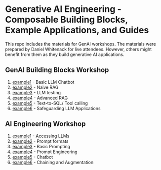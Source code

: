 # Generative AI Engineering - Composable Building Blocks, Example Applications, and Guides

This repo includes the materials for GenAI workshops. The materials were prepared by Daniel Whitenack for live attendees. However, others might benefit from them as they build generative AI applications.

## GenAI Building Blocks Workshop

1. [example1](genai-building-blocks/example1) - Basic LLM Chatbot
2. [example2](genai-building-blocks/example2) - Naive RAG
3. [example3](genai-building-blocks/example3) - LLM testing
4. [example4](genai-building-blocks/example4) - Advanced RAG
5. [example5](genai-building-blocks/example5) - Text-to-SQL/ Tool calling
6. [example6](genai-building-blocks/example6) - Safeguarding LLM Applications

## AI Engineering Workshop

1. [example1](ai-engineering/example1.ipynb) - Accessing LLMs
2. [example2](ai-engineering/example2.ipynb) - Prompt formats
3. [example3](ai-engineering/example3.ipynb) - Basic Prompting
4. [example4](ai-engineering/example4.ipynb) - Prompt Engineering
5. [example5](ai-engineering/example5.ipynb) - Chatbot
6. [example6](ai-engineering/example6.ipynb) - Chaining and Augmentation
